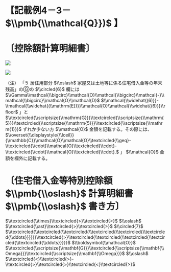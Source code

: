 # 【記載例4－3－ $\\pmb{\\mathcal{Q}})$ 】

# 〔控除額計算明細書〕

![](https://www.nta.go.jp/tmp/fdc1cee2-3e7a-49fe-937a-4d9722398903/images/2bd87d5800e5c8e616fb86c40ec528168ae03605abc8ecc46839a5d4e491708a.jpg)

![](https://www.nta.go.jp/tmp/fdc1cee2-3e7a-49fe-937a-4d9722398903/images/7ed232300a33455a57022592b9a7794002426374fa18830d3071265c56dd4713.jpg)

（注） 「５ 居住用部分 $\\oslash$ 家屋又は土地等に係る住宅借入金等の年末残高」のⒼの $\\circled{6}$ 欄には $\\Gamma\\mathcal{\\bigcirc}\\mathcal{O}\\mathcal{\\bigcirc}\\mathcal{-}\\mathcal{\\bigcirc}\\mathcal{O}\\mathcal{D}$ $\\mathcal{\\widehat{(6)}}-\\mathcal{\\widehat{(\\mathrm{E})}}\\mathcal{O}\\mathcal{\\widehat{(6)}}\\rfloor$ 」と $\\textcircled{\\scriptsize{\\mathrm{G}}}\\textcircled{\\scriptsize{\\mathrm{5}}}\\textcircled{\\scriptsize{\\mathrm{5}}}\\textcircled{\\scriptsize{\\mathrm{1}}}$ ずれか少ない方 $\\mathcal{O}$ 金額を記載する。その際には、 $\\overset{\\displaystyle{\\lceil}}{\\mathbb{C}}\\mathcal{O}\\mathcal{O}\\textcircled{\\geq}-\\textcircled{\\cdot}\\mathcal{O}\\textcircled{\\cdot}-\\textcircled{\\cdot}\\mathcal{O}\\textcircled{\\cdot}.$ 」 $\\mathcal{O}$ 金額を欄外に記載する。

# 〔住宅借入金等特別控除額 $\\pmb{\\oslash}$ 計算明細書 $\\pmb{\\oslash}$ 書き方〕

$\\textcircled{\\times}\\textcircled{>}\\textcircled{>}$ $\\oslash$ $\\textcircled{\\ast}\\textcircled{>}\\textcircled{>}$ $\\circled{7}$ $\\textcircled{\\textcircled{\\textcircled{\\textcircled{\\textcircled{\\textcircled{\\ddots}}}}}}\\textcircled{>}\\textcircled{\\textcircled{\\textcircled{\\textcircled{\\textcircled{\\ddots}}}}}$ $\\boldsymbol{\\mathcal{O}}$ $\\textcircled{\\scriptsize{\\mathbf{G}}}\\textcircled{\\scriptsize{\\mathbf{\\Omega}}}\\textcircled{\\scriptsize{\\mathbf{\\Omega}}}$ $\\oslash$ $\\textcircled{<}\\textcircled{>}-\\textcircled{>}\\textcircled{>}\\textcircled{<}\\textcircled{>}$